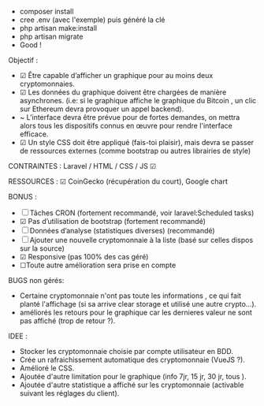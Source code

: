 - composer install
- cree .env (avec l'exemple) puis généré la clé
- php artisan make:install
- php artisan migrate
- Good !

Objectif : 

- ☑ Être capable d’afficher un graphique pour au moins deux cryptomonnaies.
- ☑ Les données du graphique doivent être chargées de manière asynchrones. (i.e: si le
graphique affiche le graphique du Bitcoin , un clic sur Ethereum devra provoquer un
appel backend).
- ~ L’interface devra être prévue pour de fortes demandes, on mettra alors tous les
dispositifs connus en œuvre pour rendre l'interface efficace.
- ☑ Un style CSS doit être appliqué (fais-toi plaisir), mais devra se passer de ressources
externes (comme bootstrap ou autres librairies de style)

CONTRAINTES : Laravel / HTML / CSS / JS ☑

RESSOURCES : ☑ CoinGecko (récupération du court), Google chart

BONUS : 

- ☐ Tâches CRON (fortement recommandé, voir laravel:Scheduled tasks)
- ☑ Pas d’utilisation de bootstrap (fortement recommandé)
- ☐ Données d’analyse (statistiques diverses) (recommandé)
- ☐ Ajouter une nouvelle cryptomonnaie à la liste (basé sur celles dispos sur la source)
- ☑ Responsive (pas 100% des cas géré)
- ☐Toute autre amélioration sera prise en compte

BUGS non gérés: 

- Certaine cryptomonnaie n'ont pas toute les informations , ce qui fait planté l'affichage (si sa arrive clear storage et utilisé une autre crypto...).
- améliorés les retours pour le graphique car les dernieres valeur ne sont pas affiché (trop de retour ?).

IDEE : 

- Stocker les cryptomonnaie choisie par compte utilisateur en BDD.
- Crée un rafraichissement automatique des cryptomonnaie (VueJS ?).
- Amélioré le CSS.
- Ajoutée d'autre limitation pour le graphique (info 7jr, 15 jr, 30 jr, tous ).
- Ajoutée d'autre statistique a affiché sur les cryptomonnaie (activable suivant les réglages du client).